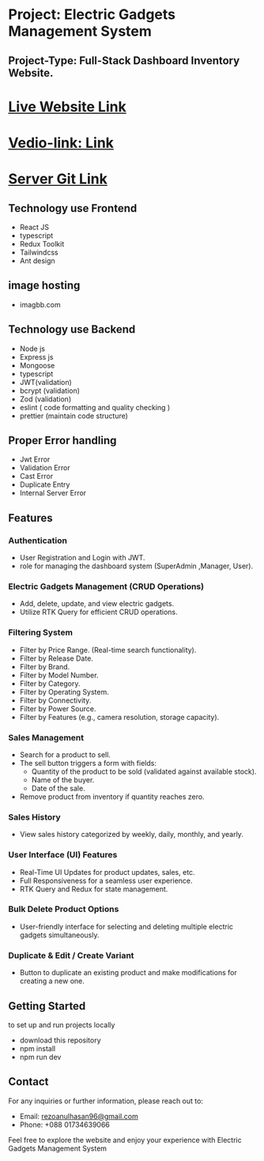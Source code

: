 # Project: Electric Gadgets Management System

## Project-Type: Full-Stack Dashboard Inventory Website.

# [Live Website Link](https://rezoanulonlineshop.netlify.app)

# [ Vedio-link: Link ](https://drive.google.com/file/d/1nK1TG8RZjctnDwXM8RSrtxLk0dWS4bBx/view?usp=sharing)

# [Server Git Link ](https://github.com/Porgramming-Hero-web-course/l2-b2-assignment-6-backend-RezoanulHasan)

## Technology use Frontend

- React JS
- typescript
- Redux Toolkit
- Tailwindcss
- Ant design

## image hosting

- imagbb.com

## Technology use Backend

- Node js
- Express js
- Mongoose
- typescript
- JWT(validation)
- bcrypt (validation)
- Zod (validation)
- eslint ( code formatting and quality checking )
- prettier (maintain code structure)

## Proper Error handling

- Jwt Error
- Validation Error
- Cast Error
- Duplicate Entry
- Internal Server Error

## Features

### Authentication

- User Registration and Login with JWT.
- role for managing the dashboard system (SuperAdmin ,Manager, User).

### Electric Gadgets Management (CRUD Operations)

- Add, delete, update, and view electric gadgets.
- Utilize RTK Query for efficient CRUD operations.

### Filtering System

- Filter by Price Range. (Real-time search functionality).
- Filter by Release Date.
- Filter by Brand.
- Filter by Model Number.
- Filter by Category.
- Filter by Operating System.
- Filter by Connectivity.
- Filter by Power Source.
- Filter by Features (e.g., camera resolution, storage capacity).

### Sales Management

- Search for a product to sell.
- The sell button triggers a form with fields:
  - Quantity of the product to be sold (validated against available stock).
  - Name of the buyer.
  - Date of the sale.
- Remove product from inventory if quantity reaches zero.

### Sales History

- View sales history categorized by weekly, daily, monthly, and yearly.

### User Interface (UI) Features

- Real-Time UI Updates for product updates, sales, etc.
- Full Responsiveness for a seamless user experience.
- RTK Query and Redux for state management.

### Bulk Delete Product Options

- User-friendly interface for selecting and deleting multiple electric gadgets simultaneously.

### Duplicate & Edit / Create Variant

- Button to duplicate an existing product and make modifications for creating a new one.

## Getting Started

to set up and run projects locally

- download this repository
- npm install
- npm run dev

## Contact

For any inquiries or further information, please reach out to:

- Email: rezoanulhasan96@gmail.com
- Phone: +088 01734639066

Feel free to explore the website and enjoy your experience with Electric Gadgets Management System
